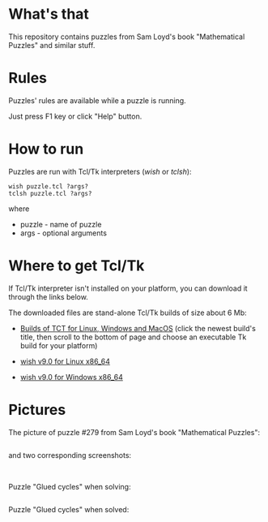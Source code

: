 # What's that

This repository contains puzzles from Sam Loyd's book "Mathematical Puzzles" and similar stuff.

# Rules

Puzzles' rules are available while a puzzle is running.

Just press F1 key or click "Help" button.

# How to run

Puzzles are run with Tcl/Tk interpreters (*wish* or *tclsh*):

    wish puzzle.tcl ?args?
    tclsh puzzle.tcl ?args?

where

  - puzzle - name of puzzle
  - args - optional arguments

# Where to get Tcl/Tk

If Tcl/Tk interpreter isn't installed on your platform, you can download it through the links below.

The downloaded files are stand-alone Tcl/Tk builds of size about 6 Mb:

  - [Builds of TCT for Linux, Windows and MacOS](https://core.tcl-lang.org/tcl/wiki?name=Index) (click the newest build's title, then scroll to the bottom of page and choose an executable Tk build for your platform)

  - [wish v9.0 for Linux x86_64](https://github.com/aplsimple/tclbag/releases/download/wish9.0/wish-lin64-9.0.zip)

  - [wish v9.0 for Windows x86_64](https://github.com/aplsimple/tclbag/releases/download/wish9.0/wish-win64-9.0.zip)

# Pictures

The picture of puzzle #279 from Sam Loyd's book "Mathematical Puzzles":

<img src="https://github.com/aplsimple/SamLoyd/releases/download/SamLoyd-0.0.1/samloyd279.jpg" class="media" alt="">

and two corresponding screenshots:

<img src="https://github.com/aplsimple/SamLoyd/releases/download/SamLoyd-0.0.1/samloyd279no.png" class="media" alt="">

<img src="https://github.com/aplsimple/SamLoyd/releases/download/SamLoyd-0.0.1/samloyd279ok.png" class="media" alt="">

Puzzle "Glued cycles" when solving:

<img src="https://github.com/aplsimple/SamLoyd/releases/download/SamLoyd-0.0.1/gluedcycles1.png" class="media" alt="">

Puzzle "Glued cycles" when solved:

<img src="https://github.com/aplsimple/SamLoyd/releases/download/SamLoyd-0.0.1/gluedcycles2.png" class="media" alt="">